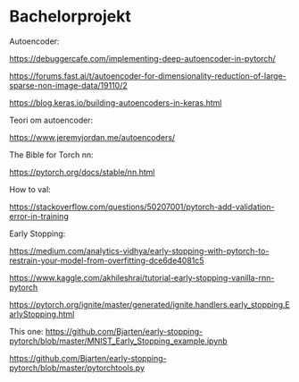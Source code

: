 # Bachelorprojekt
Autoencoder:
  
  https://debuggercafe.com/implementing-deep-autoencoder-in-pytorch/
 
 https://forums.fast.ai/t/autoencoder-for-dimensionality-reduction-of-large-sparse-non-image-data/19110/2
 
 https://blog.keras.io/building-autoencoders-in-keras.html
 
 Teori om autoencoder:
 
 https://www.jeremyjordan.me/autoencoders/
 
 The Bible for Torch nn:
 
 https://pytorch.org/docs/stable/nn.html
 
 How to val:
 
 https://stackoverflow.com/questions/50207001/pytorch-add-validation-error-in-training

Early Stopping:

https://medium.com/analytics-vidhya/early-stopping-with-pytorch-to-restrain-your-model-from-overfitting-dce6de4081c5

https://www.kaggle.com/akhileshrai/tutorial-early-stopping-vanilla-rnn-pytorch

https://pytorch.org/ignite/master/generated/ignite.handlers.early_stopping.EarlyStopping.html

This one: https://github.com/Bjarten/early-stopping-pytorch/blob/master/MNIST_Early_Stopping_example.ipynb

https://github.com/Bjarten/early-stopping-pytorch/blob/master/pytorchtools.py
